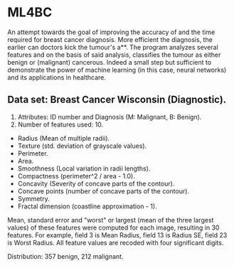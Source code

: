 # ML4BC

An attempt towards the goal of improving the accuracy of and the time required for breast cancer diagnosis. More efficient the diagnosis, the earlier can doctors kick the tumour's a**. 
The program analyzes several features and on the basis of said analysis, classifies the tumour as either benign or (malignant) cancerous. 
Indeed a small step but sufficient to demonstrate the power of machine learning (in this case, neural networks) and its applications in healthcare. 

## Data set: Breast Cancer Wisconsin (Diagnostic).
1. Attributes: ID number and Diagnosis (M: Malignant, B: Benign).
2. Number of features used: 10.
- Radius (Mean of multiple radii).
- Texture (std. deviation of grayscale values).
- Perimeter.
- Area.
- Smoothness (Local variation in radii lengths).
- Compactness (perimeter^2 / area - 1.0).
- Concavity (Severity of concave parts of the contour).
- Concave points (number of concave parts of the contour).
- Symmetry.
- Fractal dimension (coastline approximation - 1).

Mean, standard error and "worst" or largest (mean of the three largest values) of these features were computed for each image, resulting in 30 features.
For example, field 3 is Mean Radius, field 13 is Radius SE, field 23 is Worst Radius. All feature values are recoded with four significant digits.

Distribution: 357 benign, 212 malignant.
